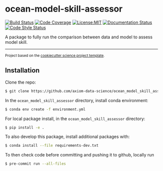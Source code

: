ocean-model-skill-assessor
==============================
[![Build Status](https://img.shields.io/github/workflow/status/axiom-data-science/model_assessor/Tests?logo=github&style=for-the-badge)](https://github.com/axiom-data-science/model_assessor/actions)
[![Code Coverage](https://img.shields.io/codecov/c/github/axiom-data-science/model_assessor.svg?style=for-the-badge)](https://codecov.io/gh/axiom-data-science/model_assessor)
[![License:MIT](https://img.shields.io/badge/License-MIT-green.svg?style=for-the-badge)](https://opensource.org/licenses/MIT)
[![Documentation Status](https://img.shields.io/readthedocs/model_assessor/latest.svg?style=for-the-badge)](https://model_assessor.readthedocs.io/en/latest/?badge=latest)
[![Code Style Status](https://img.shields.io/github/workflow/status/axiom-data-science/model_assessor/linting%20with%20pre-commit?label=Code%20Style&style=for-the-badge)](https://github.com/axiom-data-science/model_assessor/actions)


A package to fully run the comparison between data and model to assess model skill.

--------

<p><small>Project based on the <a target="_blank" href="https://github.com/jbusecke/cookiecutter-science-project">cookiecutter science project template</a>.</small></p>


## Installation

<!-- Install the package plus its requirements from PyPI with
``` bash
$ pip install ocean_data_gateway
```

or from `conda-forge` with
``` bash
$ conda install -c conda-forge ocean_data_gateway
``` -->

Clone the repo:
``` bash
$ git clone https://github.com/axiom-data-science/ocean_model_skill_assessor.git
```

In the `ocean_model_skill_assessor` directory, install conda environment:
``` bash
$ conda env create -f environment.yml
```

For local package install, in the `ocean_model_skill_assessor` directory:
``` bash
$ pip install -e .
```

To also develop this package, install additional packages with:
``` bash
$ conda install --file requirements-dev.txt
```

To then check code before committing and pushing it to github, locally run
``` bash
$ pre-commit run --all-files
```
